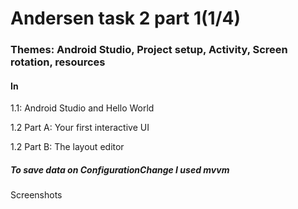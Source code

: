 <h1>Andersen task 2 part 1(1/4)</h1>
<h3>Themes: Android Studio, Project setup, 
Activity, Screen rotation, resources</h3>

<h4>In</h4>
<p>1.1: Android Studio and Hello World</p>
<p>1.2 Part A: Your first interactive UI</p>
<p>1.2 Part B: The layout editor</p>

<h5>To save data on ConfigurationChange I used mvvm</h5>
<p>Screenshots</p>

